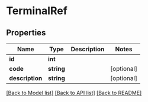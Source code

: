 # TerminalRef

## Properties
Name | Type | Description | Notes
------------ | ------------- | ------------- | -------------
**id** | **int** |  | 
**code** | **string** |  | [optional] 
**description** | **string** |  | [optional] 

[[Back to Model list]](../README.md#documentation-for-models) [[Back to API list]](../README.md#documentation-for-api-endpoints) [[Back to README]](../README.md)


